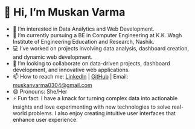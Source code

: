 # 👋 Hi, I’m Muskan Varma

- 👀 I’m interested in Data Analytics and Web Development.
- 🌱 I’m currently pursuing a BE in Computer Engineering at K.K. Wagh Institute of Engineering Education and Research, Nashik.
- 💻 I’ve worked on projects involving data analysis, dashboard creation, and dynamic web development.
- 💞️ I’m looking to collaborate on data-driven projects, dashboard development, and innovative web applications.
- 📫 How to reach me: [LinkedIn](https://www.linkedin.com/in/muskan-varma-4b8396239) | [GitHub](https://github.com/Muskan-Varma) | Email: [muskanvarma0304@gmail.com](mailto:muskanvarma0304@gmail.com)
- 😄 Pronouns: She/Her
- ⚡ Fun fact: I have a knack for turning complex data into actionable insights and love experimenting with new technologies to solve real-world problems. I also enjoy creating intuitive user interfaces that enhance user experience.

<!---
Muskan-Varma/Muskan-Varma is a ✨ special ✨ repository because its `README.md` (this file) appears on your GitHub profile.
You can click the Preview link to take a look at your changes.
--->
